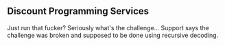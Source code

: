 ## Discount Programming Services
Just run that fucker? Seriously what's the challenge...
Support says the challenge was broken and supposed to be done  using recursive decoding.

